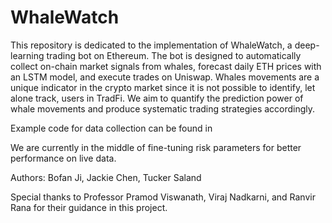 # WhaleWatch
This repository is dedicated to the implementation of WhaleWatch, a deep-learning trading bot on Ethereum. The bot is designed to automatically collect on-chain market signals from whales, forecast daily ETH prices with an LSTM model, and execute trades on Uniswap. Whales movements are a unique indicator in the crypto market since it is not possible to identify, let alone track, users in TradFi. We aim to quantify the prediction power of whale movements and produce systematic trading strategies accordingly. 

Example code for data collection can be found in 

We are currently in the middle of fine-tuning risk parameters for better performance on live data.  

Authors: Bofan Ji, Jackie Chen, Tucker Saland

Special thanks to Professor Pramod Viswanath, Viraj Nadkarni, and Ranvir Rana for their guidance in this project.
